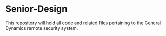 # Senior-Design
This repository will hold all code and related files pertaining to the General Dynamics remote security system. 
